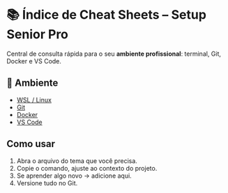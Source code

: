 # 📚 Índice de Cheat Sheets – Setup Senior Pro

Central de consulta rápida para o seu **ambiente profissional**: terminal, Git, Docker e VS Code.

## 🔧 Ambiente
- [WSL / Linux](WSL.md)
- [Git](Git.md)
- [Docker](Docker.md)
- [VS Code](VSCode.md)

## Como usar
1. Abra o arquivo do tema que você precisa.
2. Copie o comando, ajuste ao contexto do projeto.
3. Se aprender algo novo → adicione aqui.
4. Versione tudo no Git.
